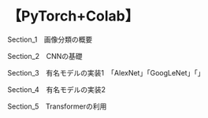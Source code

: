 # 【PyTorch+Colab】
Section_1　画像分類の概要

Section_2　CNNの基礎

Section_3　有名モデルの実装1　「AlexNet」「GoogLeNet」「」　

Section_4　有名モデルの実装2

Section_5　Transformerの利用
